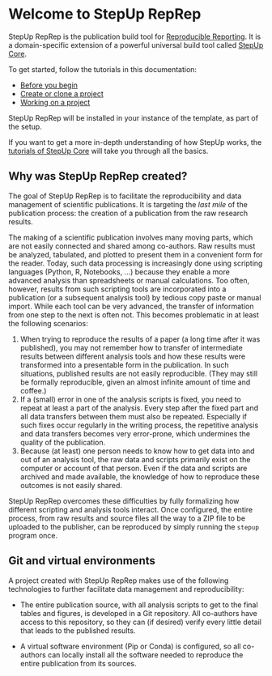 # Welcome to StepUp RepRep

StepUp RepRep is the publication build tool for [Reproducible Reporting](https://github.com/reproducible-reporting).
It is a domain-specific extension of a powerful universal build tool called [StepUp Core](TODO).

To get started, follow the tutorials in this documentation:

- [Before you begin](tutorials/before_you_begin.md)
- [Create or clone a project](tutorials/initialize_project.md)
- [Working on a project](tutorials/usage.md)

StepUp RepRep will be installed in your instance of the template, as part of the setup.

If you want to get a more in-depth understanding of how StepUp works, the [tutorials of StepUp Core](TODO) will take you through all the basics.


## Why was StepUp RepRep created?

The goal of StepUp RepRep is to facilitate the reproducibility and data management of scientific publications.
It is targeting the *last mile* of the publication process:
the creation of a publication from the raw research results.

The making of a scientific publication involves many moving parts, which are not easily connected and shared among co-authors.
Raw results must be analyzed, tabulated, and plotted to present them in a convenient form for the reader.
Today, such data processing is increasingly done using scripting languages (Python, R, Notebooks, ...) because they enable a more advanced analysis than spreadsheets or manual calculations.
Too often, however, results from such scripting tools are incorporated into a publication (or a subsequent analysis tool) by tedious copy paste or manual import.
While each tool can be very advanced, the transfer of information from one step to the next is often not.
This becomes problematic in at least the following scenarios:

1. When trying to reproduce the results of a paper (a long time after it was published),
   you may not remember how to transfer of intermediate results
   between different analysis tools and how these results were transformed into a presentable form in the publication.
   In such situations, published results are not easily reproducible.
   (They may still be formally reproducible, given an almost infinite amount of time and coffee.)
2. If a (small) error in one of the analysis scripts is fixed,
   you need to repeat at least a part of the analysis.
   Every step after the fixed part and all data transfers between them must also be repeated.
   Especially if such fixes occur regularly in the writing process,
   the repetitive analysis and data transfers becomes very error-prone,
   which undermines the quality of the publication.
3. Because (at least) one person needs to know how to get data into and out of an analysis tool, the raw data and scripts primarily exist on the computer or account of that person.
   Even if the data and scripts are archived and made available, the knowledge of how to reproduce these outcomes is not easily shared.

StepUp RepRep overcomes these difficulties by fully formalizing how different scripting and analysis tools interact.
Once configured, the entire process, from raw results and source files all the way to a ZIP file to be uploaded to the publisher, can be reproduced by simply running the `stepup` program once.


## Git and virtual environments

A project created with StepUp RepRep makes use of the following technologies to further facilitate data management and reproducibility:

- The entire publication source, with all analysis scripts to get to the final tables and figures,
  is developed in a Git repository.
  All co-authors have access to this repository, so they can (if desired) verify every little detail that leads to the published results.

- A virtual software environment (Pip or Conda) is configured, so all co-authors can locally install all the software needed to reproduce the entire publication from its sources.
